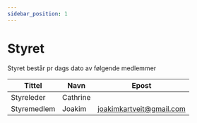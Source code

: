 ```yaml
---
sidebar_position: 1
---
```


# Styret
Styret består pr dags dato av følgende medlemmer

| Tittel      | Navn     | Epost                    |
|-------------|----------|--------------------------|
| Styreleder  | Cathrine |                          |
| Styremedlem | Joakim   | joakimkartveit@gmail.com |
